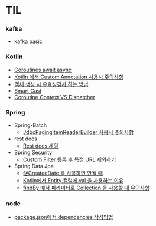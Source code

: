 # TIL

### kafka

- <a href="https://github.com/sangyongchoi/TIL/blob/master/kafka/introduce.md">kafka basic</a>

### Kotlin
- <a href="https://github.com/sangyongchoi/TIL/blob/master/kotlin/coroutines.md">Coroutines await async</a>
- <a href="https://github.com/sangyongchoi/TIL/blob/master/kotlin/custom-annotation.md">Kotlin 에서 Custom Annotation 사용시 주의사항</a>
- <a href="https://github.com/sangyongchoi/TIL/blob/master/kotlin/factory-function-with-private-constructor.md">객체 생성 시 유효성검사 하는 방법</a>
- <a href="https://github.com/sangyongchoi/TIL/blob/master/kotlin/smart-cast.md">Smart Cast</a>
- <a href="https://github.com/sangyongchoi/TIL/blob/master/kotlin/Coroutine-context-and-dispatchers.md">Coroutine Context VS Dispatcher</a>

### Spring

- Spring-Batch
    - <a href="https://github.com/sangyongchoi/TIL/blob/master/spring/batch/We-need-to-use-rowMapper-in-JdbcPagingItemReaderBuilder.md">JdbcPagingItemReaderBuilder 사용시 주의사항</a>
- rest docs
    - <a href="https://github.com/sangyongchoi/TIL/blob/master/spring/rest-docs/rest-docs-setting.md">Rest docs 세팅</a>
- Spring Security
    - <a href="https://github.com/sangyongchoi/TIL/blob/master/spring/security/security-filter-exclude-url.md">Custom Filter 등록 후 특정 URL 제외하기</a>
- Spring Data Jpa
    - <a href="https://github.com/sangyongchoi/TIL/blob/master/spring/spring-data-jpa/%40CreatedDate-Can-be-dangerous.md">@CreatedDate 를 사용하면 안될 때</a>
    - <a href="https://github.com/sangyongchoi/TIL/blob/master/spring/spring-data-jpa/Why-use-val-on-entities(kotlin).md">Kotlin에서 Entity 컬럼에 val 을 사용하는 이유</a>
    - <a href="https://github.com/sangyongchoi/TIL/blob/master/spring/spring-data-jpa/use-in-query.md">findBy 에서 파라미터로 Collection 을 사용할 때 유의사항</a>
	
### node
- <a href="https://github.com/sangyongchoi/TIL/blob/master/node/write-node-package-json.md">package.json에서 dependencies 작성방법</a>

	